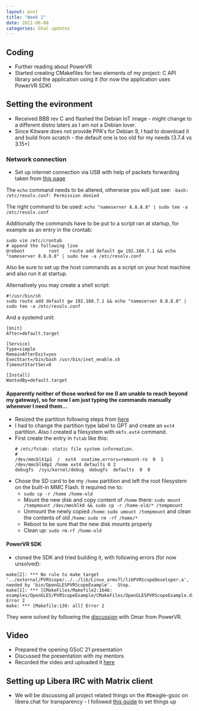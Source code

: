 ```yaml
---
layout: post
title: "Week 1"
date: 2021-06-08
categories: GSoC updates
---
```


## Coding
* Further reading about PowerVR
* Started creating CMakefiles for two elements of my project: C API library and the application using it (for now the application uses PowerVR SDK)

## Setting the evironment
* Received BBB rev C and flashed the Debian IoT image - might change to a different distro laters as I am not a Debian lover.
* Since Kitware does not provide PPA's for Debian 9, I had to download it and build from scratch - the default one is too old for my needs (3.7.4 vs 3.15+)

### Network connection
* Set up internet connection via USB with help of packets forwarding taken from [this page](http://jpdelacroix.com/tutorials/sharing-internet-beaglebone-black.html)

The `echo` command needs to be altered, otherwise you will just see:
`-bash: /etc/resolv.conf: Permission denied`

The right command to be used:
`echo "nameserver 8.8.8.8" | sudo tee -a /etc/resolv.conf`

Additionally the commands have to be put to a script ran at startup, for example as an entry in the crontab:
```config
sudo vim /etc/crontab
# append the following line
@reboot         root    route add default gw 192.168.7.1 && echo "nameserver 8.8.8.8" | sudo tee -a /etc/resolv.conf
```

Also be sure to set up the host commands as a script on your host machine and also run it at startup.

Alternatively you may create a shell script:
```
#!/usr/bin/sh
sudo route add default gw 192.168.7.1 && echo "nameserver 8.8.8.8" | sudo tee -a /etc/resolv.conf
```
And a systemd unit:
```
[Unit]
After=default.target

[Service]
Type=simple
RemainAfterExit=yes
ExecStart=/bin/bash /usr/bin/inet_enable.sh
TimeoutStartSec=0

[Install]
WantedBy=default.target
```
#### Apparently neither of those worked for me (I am unable to reach beyond my gateway), so for now I am just typing the commands manually whenever I need them...

* Resized the partition following steps from [here](https://elinux.org/Beagleboard:Expanding_File_System_Partition_On_A_microSD) 
* I had to change the partition type label to GPT and create an `ext4` partition. Also I created a filesystem with `mkfs.ext4` command.
* First create the entry in `fstab` like this:
   ```
   # /etc/fstab: static file system information.
   #
   /dev/mmcblk1p1  /  ext4  noatime,errors=remount-ro  0  1
   /dev/mmcblk0p1 /home ext4 defaults 0 2
   debugfs  /sys/kernel/debug  debugfs  defaults  0  0
   ```
* Chose the SD card to be my `/home` partition and left the root filesystem on the built-in MMC Flash. It required me to:
  * `sudo cp -r /home /home-old`
  * Mount the new disk and copy content of `/home` there: `sudo mount /tempmount /dev/mmcblk0 && sudo cp -r /home-old/* /tempmount`
  * Unmount the newly copied `/home`: `sudo umount /tempmount` and clean the contents of old `/home`: `sudo rm -rf /home/*`
  * Reboot to be sure that the new disk mounts properly
  * Clean up: `sudo rm-rf /home-old`
 
#### PowerVR SDK
* cloned the SDK and tried building it, with following errors (for now unsolved):
```
make[2]: *** No rule to make target '../external/PVRScope/../../lib/Linux_armv7l/libPVRScopeDeveloper.a', needed by 'bin/OpenGLESPVRScopeExample'.  Stop.
make[1]: *** [CMakeFiles/Makefile2:1646: examples/OpenGLES/PVRScopeExample/CMakeFiles/OpenGLESPVRScopeExample.dir/all] Error 2
make: *** [Makefile:130: all] Error 2
```
They were solved by following the [discussion](https://github.com/powervr-graphics/Native_SDK/issues/70) with Omar from PowerVR.

## Video
* Prepared the opening GSoC 21 presentation 
* Discussed the presentation with my mentors
* Recorded the video and uploaded it [here](https://youtu.be/I5FnOTc8OP8)

## Setting up Libera IRC with Matrix client
* We will be discussing all project related things on the #beagle-gsoc on libera.chat for transparency - I followed [this guide](https://kparal.wordpress.com/2021/06/01/connecting-to-libera-chat-through-matrix/) to set things up

